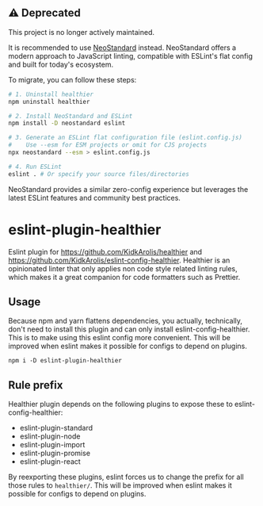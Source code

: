 ## ⚠️ Deprecated

This project is no longer actively maintained.

It is recommended to use [NeoStandard](https://github.com/neostandard/neostandard) instead. NeoStandard offers a modern approach to JavaScript linting, compatible with ESLint's flat config and built for today's ecosystem.

To migrate, you can follow these steps:

```bash
# 1. Uninstall healthier
npm uninstall healthier

# 2. Install NeoStandard and ESLint
npm install -D neostandard eslint

# 3. Generate an ESLint flat configuration file (eslint.config.js)
#    Use --esm for ESM projects or omit for CJS projects
npx neostandard --esm > eslint.config.js

# 4. Run ESLint
eslint . # Or specify your source files/directories
```

NeoStandard provides a similar zero-config experience but leverages the latest ESLint features and community best practices.

# eslint-plugin-healthier

Eslint plugin for https://github.com/KidkArolis/healthier and https://github.com/KidkArolis/eslint-config-healthier. Healthier is an opinionated linter that only applies non code style related linting rules, which makes it a great companion for code formatters such as Prettier.

## Usage

Because npm and yarn flattens dependencies, you actually, technically, don't need to install this plugin and can only install eslint-config-healthier. This is to make using this eslint config more convenient. This will be improved when eslint makes it possible for configs to depend on plugins.

    npm i -D eslint-plugin-healthier

## Rule prefix

Healthier plugin depends on the following plugins to expose these to eslint-config-healthier:

- eslint-plugin-standard
- eslint-plugin-node
- eslint-plugin-import
- eslint-plugin-promise
- eslint-plugin-react

By reexporting these plugins, eslint forces us to change the prefix for all those rules to `healthier/`. This will be improved when eslint makes it possible for configs to depend on plugins.
